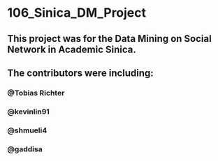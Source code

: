 # 106_Sinica_DM_Project
## This project was for the Data Mining on Social Network in Academic Sinica.
## The contributors were including: 
### @Tobias Richter
### @kevinlin91
### @shmueli4
### @gaddisa
